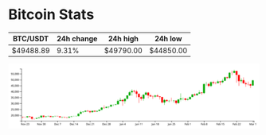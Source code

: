 # Bitcoin Stats

BTC/USDT|24h change|24h high|24h low|
|---|---|---|---|
|$49488.89|9.31%|$49790.00|$44850.00|

<img src="./chart.svg">

